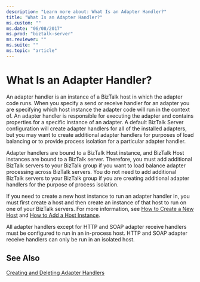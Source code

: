 ```yaml
---
description: "Learn more about: What Is an Adapter Handler?"
title: "What Is an Adapter Handler?"
ms.custom: ""
ms.date: "06/08/2017"
ms.prod: "biztalk-server"
ms.reviewer: ""
ms.suite: ""
ms.topic: "article"
---
```

# What Is an Adapter Handler?
An adapter handler is an instance of a BizTalk host in which the adapter code runs. When you specify a send or receive handler for an adapter you are specifying which host instance the adapter code will run in the context of. An adapter handler is responsible for executing the adapter and contains properties for a specific instance of an adapter. A default BizTalk Server configuration will create adapter handlers for all of the installed adapters, but you may want to create additional adapter handlers for purposes of load balancing or to provide process isolation for a particular adapter handler.  
  
 Adapter handlers are bound to a BizTalk Host instance, and BizTalk Host instances are bound to a BizTalk server. Therefore, you must add additional BizTalk servers to your BizTalk group if you want to load balance adapter processing across BizTalk servers. You do not need to add additional BizTalk servers to your BizTalk group if you are creating additional adapter handlers for the purpose of process isolation.  
  
 If you need to create a new host instance to run an adapter handler in, you must first create a host and then create an instance of that host to run on one of your BizTalk servers. For more information, see [How to Create a New Host](../core/how-to-create-a-new-host.md) and [How to Add a Host Instance](../core/how-to-add-a-host-instance.md).  
  
 All adapter handlers except for HTTP and SOAP adapter receive handlers must be configured to run in an in-process host. HTTP and SOAP adapter receive handlers can only be run in an isolated host.  
  
## See Also  
 [Creating and Deleting Adapter Handlers](../core/creating-and-deleting-adapter-handlers.md)
